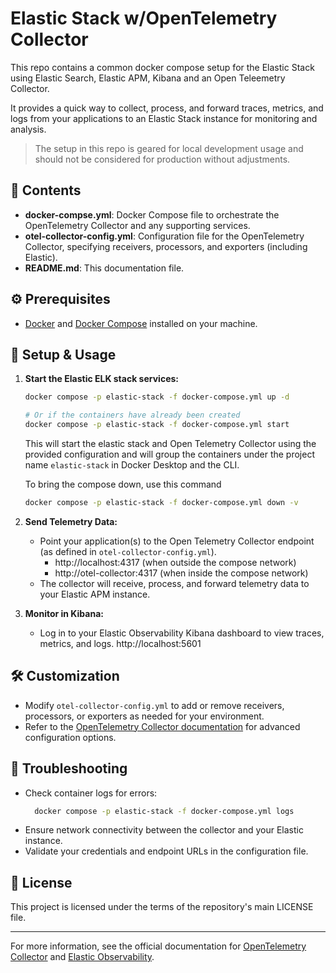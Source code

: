 # Elastic Stack w/OpenTelemetry Collector
This repo contains a common docker compose setup for the Elastic Stack using Elastic Search, Elastic APM, Kibana and an Open Teleemetry Collector.

It provides a quick way to collect, process, and forward traces, metrics, and logs from your applications to an Elastic Stack instance for monitoring and analysis.

> The setup in this repo is geared for local development usage and should not be considered for production without adjustments.

## 📁 Contents

- **docker-compse.yml**: Docker Compose file to orchestrate the OpenTelemetry Collector and any supporting services.
- **otel-collector-config.yml**: Configuration file for the OpenTelemetry Collector, specifying receivers, processors, and exporters (including Elastic).
- **README.md**: This documentation file.

## ⚙️ Prerequisites

- [Docker](https://docs.docker.com/get-docker/) and [Docker Compose](https://docs.docker.com/compose/) installed on your machine.


## 🚀 Setup & Usage

1. **Start the Elastic ELK stack services:**

	```bash
	docker compose -p elastic-stack -f docker-compose.yml up -d

	# Or if the containers have already been created
	docker compose -p elastic-stack -f docker-compose.yml start

	```

	This will start the elastic stack and Open Telemetry Collector using the provided configuration and will group the containers under the project name `elastic-stack` in Docker Desktop and the CLI.

	To bring the compose down, use this command
	```bash
	docker compose -p elastic-stack -f docker-compose.yml down -v

	```

3. **Send Telemetry Data:**
	- Point your application(s) to the Open Telemetry Collector endpoint (as defined in `otel-collector-config.yml`).
      - http://localhost:4317 (when outside the compose network)
      - http://otel-collector:4317 (when inside the compose network)
	- The collector will receive, process, and forward telemetry data to your Elastic APM instance.

4. **Monitor in Kibana:**
	- Log in to your Elastic Observability Kibana dashboard to view traces, metrics, and logs. http://localhost:5601

## 🛠️ Customization

- Modify `otel-collector-config.yml` to add or remove receivers, processors, or exporters as needed for your environment.
- Refer to the [OpenTelemetry Collector documentation](https://opentelemetry.io/docs/collector/configuration/) for advanced configuration options.

## 🐞 Troubleshooting

- Check container logs for errors:
  ```bash
	docker compose -p elastic-stack -f docker-compose.yml logs
  ```
- Ensure network connectivity between the collector and your Elastic instance.
- Validate your credentials and endpoint URLs in the configuration file.

## 📄 License

This project is licensed under the terms of the repository's main LICENSE file.

---
For more information, see the official documentation for [OpenTelemetry Collector](https://opentelemetry.io/docs/collector/) and [Elastic Observability](https://www.elastic.co/guide/en/observability/current/index.html).
